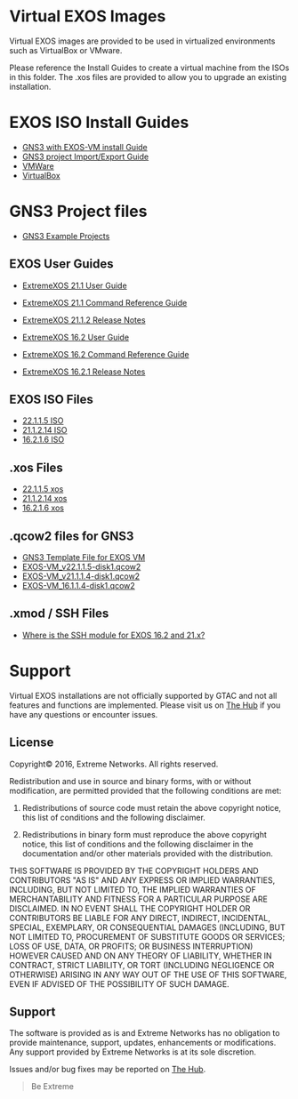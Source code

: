 # Virtual EXOS Images
Virtual EXOS images are provided to be used in virtualized environments such as VirtualBox or VMware.

Please reference the Install Guides to create a virtual machine from the ISOs in this folder.  The .xos files are provided to allow you to upgrade an existing installation.

# EXOS ISO Install Guides
* [GNS3 with EXOS-VM install Guide](GNS3_EXOS-VM_Guide.md)
* [GNS3 project Import/Export Guide](gns3_projects/import_export_gns3.md)
* [VMWare](Install_Guide_EXOS-VM-ESXi-5.docx?raw=true)
* [VirtualBox](Install_Guide_EXOS-VM-VirtualBox.docx?raw=true)

# GNS3 Project files

* [GNS3 Example Projects](gns3_projects/README.md)

## EXOS User Guides
* [ExtremeXOS 21.1 User Guide](http://documentation.extremenetworks.com/exos/)
* [ExtremeXOS 21.1 Command Reference Guide](http://documentation.extremenetworks.com/exos_commands/)
* [ExtremeXOS 21.1.2 Release Notes](http://documentation.extremenetworks.com/release_notes/ExtremeXOS/21.1.2/)


* [ExtremeXOS 16.2 User Guide](http://documentation.extremenetworks.com/exos_16/)
* [ExtremeXOS 16.2 Command Reference Guide](http://documentation.extremenetworks.com/exos_commands_16/)
* [ExtremeXOS 16.2.1 Release Notes](http://documentation.extremenetworks.com/release_notes/ExtremeXOS/16.2/)

## EXOS ISO Files
* [22.1.1.5 ISO](vm-22.1.1.5.iso?raw=true)
* [21.1.2.14 ISO](vm-21.1.2.14.iso?raw=true)
* [16.2.1.6 ISO](vm-16.2.1.6.iso?raw=true)

## .xos Files
* [22.1.1.5 xos](vm-22.1.1.5.xos?raw=true)
* [21.1.2.14 xos](vm-21.1.2.14.xos?raw=true)
* [16.2.1.6 xos](vm-16.2.1.6.xos?raw=true)

## .qcow2 files for GNS3
* [GNS3 Template File for EXOS VM](exosvm.gns3a?raw=true)
* [EXOS-VM_v22.1.1.5-disk1.qcow2](https://stackingtool.extremenetworks.com/github/EXOS-VM_v22.1.1.5-disk1.qcow2)
* [EXOS-VM_v21.1.1.4-disk1.qcow2](https://stackingtool.extremenetworks.com/github/EXOS-VM_v21.1.1.4-disk1.qcow2)
* [EXOS-VM_16.1.1.4-disk1.qcow2](https://stackingtool.extremenetworks.com/github/EXOS-VM_v16.1.1.4-disk1.qcow2)

## .xmod / SSH Files
* [Where is the SSH module for EXOS 16.2 and 21.x?](https://gtacknowledge.extremenetworks.com/articles/Q_A/Where-is-the-SSH-module-for-EXOS/)

# Support
Virtual EXOS installations are not officially supported by GTAC and not all features and functions are implemented.  Please visit us on [The Hub](https://community.extremenetworks.com/extreme) if you have any questions or encounter issues.

## License
Copyright© 2016, Extreme Networks.  All rights reserved.

Redistribution and use in source and binary forms, with or without modification,
are permitted provided that the following conditions are met:

1. Redistributions of source code must retain the above copyright notice, this
list of conditions and the following disclaimer.

2. Redistributions in binary form must reproduce the above copyright notice,
this list of conditions and the following disclaimer in the documentation
and/or other materials provided with the distribution.

THIS SOFTWARE IS PROVIDED BY THE COPYRIGHT HOLDERS AND CONTRIBUTORS "AS IS" AND
ANY EXPRESS OR IMPLIED WARRANTIES, INCLUDING, BUT NOT LIMITED TO, THE IMPLIED
WARRANTIES OF MERCHANTABILITY AND FITNESS FOR A PARTICULAR PURPOSE ARE
DISCLAIMED. IN NO EVENT SHALL THE COPYRIGHT HOLDER OR CONTRIBUTORS BE LIABLE
FOR ANY DIRECT, INDIRECT, INCIDENTAL, SPECIAL, EXEMPLARY, OR CONSEQUENTIAL
DAMAGES (INCLUDING, BUT NOT LIMITED TO, PROCUREMENT OF SUBSTITUTE GOODS OR
SERVICES; LOSS OF USE, DATA, OR PROFITS; OR BUSINESS INTERRUPTION) HOWEVER
CAUSED AND ON ANY THEORY OF LIABILITY, WHETHER IN CONTRACT, STRICT LIABILITY,
OR TORT (INCLUDING NEGLIGENCE OR OTHERWISE) ARISING IN ANY WAY OUT OF THE USE
OF THIS SOFTWARE, EVEN IF ADVISED OF THE POSSIBILITY OF SUCH DAMAGE.

## Support
The software is provided as is and Extreme Networks has no obligation to provide
maintenance, support, updates, enhancements or modifications.
Any support provided by Extreme Networks is at its sole discretion.

Issues and/or bug fixes may be reported on [The Hub](https://community.extremenetworks.com/extreme).

>Be Extreme
